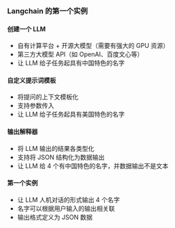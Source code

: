 ### Langchain 的第一个实例

#### 创建一个 LLM
- 自有计算平台 + 开源大模型（需要有强大的 GPU 资源）
- 第三方大模型 API（如 OpenAI、百度文心等）
- 让 LLM 给子任务起具有中国特色的名字

#### 自定义提示词模板
- 将提问的上下文模板化
- 支持参数传入
- 让 LLM 给子任务起具有美国特色的名字

#### 输出解释器
- 将 LLM 输出的结果各类型化
- 支持将 JSON 结构化为数据输出
- 让 LLM 给 4 个有中国特色的名字，并数据输出不是文本

#### 第一个实例
- 让 LLM 人机对话的形式输出 4 个名字
- 名字可以根据用户输入的输出相关联
- 输出格式定义为 JSON 数据
